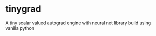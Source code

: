 # tinygrad
A tiny scalar valued autograd engine with neural net library build using vanilla python 

